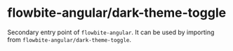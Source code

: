 # flowbite-angular/dark-theme-toggle

Secondary entry point of `flowbite-angular`. It can be used by importing from `flowbite-angular/dark-theme-toggle`.
